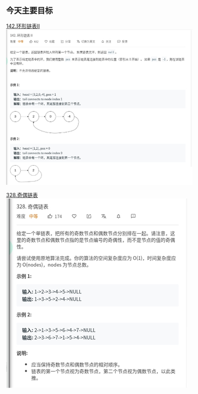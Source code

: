 ## 今天主要目标
[142.环形链表II](https://leetcode-cn.com/problems/linked-list-cycle-ii/)
![linked-list-cycle-ii](./images/linked-list-cycle-ii.jpg)

[328.奇偶链表](https://leetcode-cn.com/problems/odd-even-linked-list/)
![linked-list-cycle-ii](./images/odd-even-linked-list.jpg)
